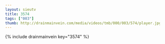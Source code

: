 ```yaml
--- 
layout: sieutv
title: 3574
tags: ["003"]
thumb: http://drainmainvein.com/media/videos/tmb/000/003/574/player.jpg
---
```

{% include drainmainvein key="3574" %} 
